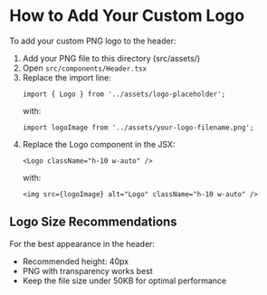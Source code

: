 # How to Add Your Custom Logo

To add your custom PNG logo to the header:

1. Add your PNG file to this directory (src/assets/)
2. Open `src/components/Header.tsx`
3. Replace the import line:
   ```tsx
   import { Logo } from '../assets/logo-placeholder';
   ```
   with:
   ```tsx
   import logoImage from '../assets/your-logo-filename.png';
   ```
4. Replace the Logo component in the JSX:
   ```tsx
   <Logo className="h-10 w-auto" />
   ```
   with:
   ```tsx
   <img src={logoImage} alt="Logo" className="h-10 w-auto" />
   ```

## Logo Size Recommendations

For the best appearance in the header:
- Recommended height: 40px
- PNG with transparency works best
- Keep the file size under 50KB for optimal performance 